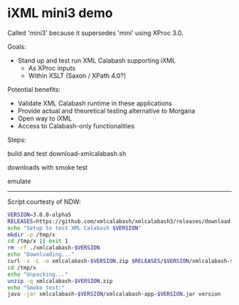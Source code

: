# iXML mini3 demo

Called 'mini3' because it supersedes 'mini' using XProc 3.0.

Goals:

- Stand up and test run XML Calabash supporting iXML
  - As XProc inputs
  - Within XSLT (Saxon / XPath 4.0?)

Potential benefits:

- Validate XML Calabash runtime in these applications
- Provide actual and theoretical testing alternative to Morgana
- Open way to iXML
- Access to Calabash-only functionalities

Steps:

build and test download-xmlcalabash.sh

  downloads with smoke test

emulate 

---


Script courtesty of NDW:

```bash
VERSION=3.0.0-alpha5
RELEASES=https://github.com/xmlcalabash/xmlcalabash3/releases/download
echo "Setup to test XML Calabash $VERSION"
mkdir -p /tmp/x
cd /tmp/x || exit 1
rm -rf ./xmlcalabash-$VERSION
echo "Downloading..."
curl -s -L -o xmlcalabash-$VERSION.zip $RELEASES/$VERSION/xmlcalabash-$VERSION.zip
cd /tmp/x
echo "Unpacking..."
unzip -q xmlcalabash-$VERSION.zip
echo "Smoke test:"
java -jar xmlcalabash-$VERSION/xmlcalabash-app-$VERSION.jar version
```
   